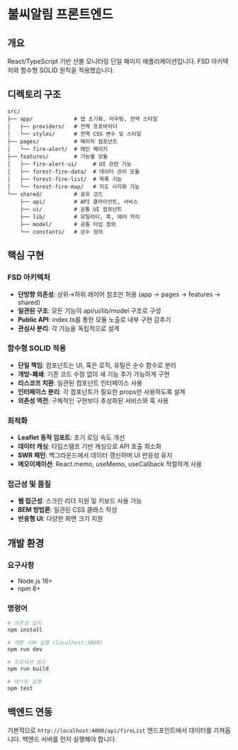 # 불씨알림 프론트엔드

## 개요
React/TypeScript 기반 산불 모니터링 단일 페이지 애플리케이션입니다. FSD 아키텍처와 함수형 SOLID 원칙을 적용했습니다.

## 디렉토리 구조
```
src/
├── app/             # 앱 초기화, 라우팅, 전역 스타일
│   ├── providers/   # 전역 프로바이더
│   └── styles/      # 전역 CSS 변수 및 스타일
├── pages/           # 페이지 컴포넌트
│   └── fire-alert/  # 메인 페이지
├── features/        # 기능별 모듈
│   ├── fire-alert-ui/     # UI 관련 기능
│   ├── forest-fire-data/  # 데이터 관리 모듈
│   ├── forest-fire-list/  # 목록 기능
│   └── forest-fire-map/   # 지도 시각화 기능
└── shared/          # 공유 코드
    ├── api/         # API 클라이언트, 서비스
    ├── ui/          # 공통 UI 컴포넌트
    ├── lib/         # 유틸리티, 훅, 에러 처리
    ├── model/       # 공통 타입 정의
    └── constants/   # 상수 정의
```

## 핵심 구현

### FSD 아키텍처
- **단방향 의존성**: 상위→하위 레이어 참조만 허용 (app → pages → features → shared)
- **일관된 구조**: 모든 기능이 api/ui/lib/model 구조로 구성
- **Public API**: index.ts를 통한 모듈 노출로 내부 구현 감추기
- **관심사 분리**: 각 기능을 독립적으로 설계

### 함수형 SOLID 적용
- **단일 책임**: 컴포넌트는 UI, 훅은 로직, 유틸은 순수 함수로 분리
- **개방-폐쇄**: 기존 코드 수정 없이 새 기능 추가 가능하게 구현
- **리스코프 치환**: 일관된 컴포넌트 인터페이스 사용
- **인터페이스 분리**: 각 컴포넌트가 필요한 props만 사용하도록 설계
- **의존성 역전**: 구체적인 구현보다 추상화된 서비스와 훅 사용

### 최적화
- **Leaflet 동적 임포트**: 초기 로딩 속도 개선
- **데이터 캐싱**: 타임스탬프 기반 캐싱으로 API 호출 최소화
- **SWR 패턴**: 백그라운드에서 데이터 갱신하며 UI 반응성 유지
- **메모이제이션**: React.memo, useMemo, useCallback 적절하게 사용

### 접근성 및 품질
- **웹 접근성**: 스크린 리더 지원 및 키보드 사용 가능
- **BEM 방법론**: 일관된 CSS 클래스 작성
- **반응형 UI**: 다양한 화면 크기 지원

## 개발 환경

### 요구사항
- Node.js 16+
- npm 8+

### 명령어
```bash
# 의존성 설치
npm install

# 개발 서버 실행 (localhost:3000)
npm run dev

# 프로덕션 빌드
npm run build

# 테스트 실행
npm test
```

## 백엔드 연동
기본적으로 `http://localhost:4000/api/fireList` 엔드포인트에서 데이터를 가져옵니다. 백엔드 서버를 먼저 실행해야 합니다.
